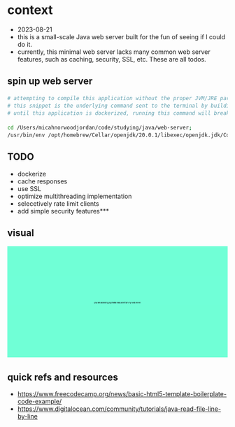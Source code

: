 # context

- 2023-08-21
- this is a small-scale Java web server built for the fun of seeing if I could do it.
- currently, this minimal web server lacks many common web server features, such as caching, security, SSL, etc. These are all todos.

## spin up web server

~~~bash
# attempting to compile this application without the proper JVM/JRE parameters will yield compilation errors
# this snippet is the underlying command sent to the terminal by building the application via VSCode
# until this application is dockerized, running this command will break on any other filesystem

cd /Users/micahnorwoodjordan/code/studying/java/web-server;
/usr/bin/env /opt/homebrew/Cellar/openjdk/20.0.1/libexec/openjdk.jdk/Contents/Home/bin/java --enable-preview -XX:+ShowCodeDetailsInExceptionMessages -cp /Users/micahnorwoodjordan/Library/Application\ Support/Code/User/workspaceStorage/2dcab1d7a6bc2def3c6ad2c21b5db376/redhat.java/jdt_ws/web-server_5e795fd0/bin src.App
~~~

## TODO

- dockerize
- cache responses
- use SSL
- optimize multithreading implementation
- selecetively rate limit clients
- add simple security features***

## visual

![Alt text](image.png)

## quick refs and resources

- <https://www.freecodecamp.org/news/basic-html5-template-boilerplate-code-example/>
- <https://www.digitalocean.com/community/tutorials/java-read-file-line-by-line>
